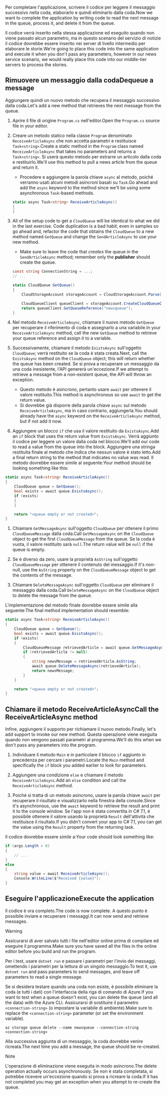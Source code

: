 <span data-ttu-id="a9994-101">Per completare l'applicazione, scrivere il codice per leggere il messaggio successivo nella coda, elaborarlo e quindi eliminarlo dalla coda.</span><span class="sxs-lookup"><span data-stu-id="a9994-101">Now we want to complete the application by writing code to read the next message in the queue, process it, and delete it from the queue.</span></span> 

<span data-ttu-id="a9994-102">Il codice verrà inserito nella stessa applicazione ed eseguito quando non viene passato alcun parametro, ma in questo scenario del servizio di notizie il codice dovrebbe essere inserito nei server di livello intermedio per elaborare le storie.</span><span class="sxs-lookup"><span data-stu-id="a9994-102">We're going to place this code into the same application and execute it when you don't pass any parameters, however in our news service scenario, we would really place this code into our middle-tier servers to process the stories.</span></span>

## <a name="dequeue-a-message"></a><span data-ttu-id="a9994-103">Rimuovere un messaggio dalla coda</span><span class="sxs-lookup"><span data-stu-id="a9994-103">Dequeue a message</span></span>

<span data-ttu-id="a9994-104">Aggiungere quindi un nuovo metodo che recupera il messaggio successivo dalla coda.</span><span class="sxs-lookup"><span data-stu-id="a9994-104">Let's add a new method that retrieves the next message from the queue.</span></span>

1. <span data-ttu-id="a9994-105">Aprire il file di origine `Program.cs` nell'editor.</span><span class="sxs-lookup"><span data-stu-id="a9994-105">Open the `Program.cs` source file in your editor.</span></span>

1. <span data-ttu-id="a9994-106">Creare un metodo statico nella classe `Program` denominato `ReceiveArticleAsync` che non accetta parametri e restituisce `Task<string>`.</span><span class="sxs-lookup"><span data-stu-id="a9994-106">Create a static method in the `Program` class named `ReceiveArticleAsync` that takes no parameters and returns a `Task<string>`.</span></span> <span data-ttu-id="a9994-107">Si userà questo metodo per estrarre un articolo dalla coda e restituirlo.</span><span class="sxs-lookup"><span data-stu-id="a9994-107">We'll use this method to pull a news article from the queue and return it.</span></span>
    - <span data-ttu-id="a9994-108">Procedere e aggiungere la parola chiave `async` al metodo, poiché verranno usati alcuni metodi asincroni basati su `Task`.</span><span class="sxs-lookup"><span data-stu-id="a9994-108">Go ahead and add the `async` keyword to the method since we'll be using some asynchronous `Task`-based methods.</span></span>

    ```csharp
    static async Task<string> ReceiveArticleAsync()
    {
    }

1. All of the setup code to get a `CloudQueue` will be identical to what we did in the last exercise. Code duplication is a bad habit, even in samples so go ahead and, refactor the code that obtains the `CloudQueue` to a new method named `GetQueue` and change the `SendArticleAsync` to use your new method.
     - Make sure to leave the code that _creates_ the queue in the `SendArticleAsync` method; remember only the **publisher** should create the queue.

    ```csharp
    const string ConnectionString = ...;
    // ...

    static CloudQueue GetQueue()
    {
        CloudStorageAccount storageAccount = CloudStorageAccount.Parse(ConnectionString);
    
        CloudQueueClient queueClient = storageAccount.CreateCloudQueueClient();
        return queueClient.GetQueueReference("newsqueue");
    }
    ```
    
1. <span data-ttu-id="a9994-109">Nel metodo `ReceiveArticleAsync`, chiamare il nuovo metodo `GetQueue` per recuperare il riferimento di coda e assegnarlo a una variabile.</span><span class="sxs-lookup"><span data-stu-id="a9994-109">In your `ReceiveArticleAsync` method, call the new `GetQueue` method to retrieve your queue reference and assign it to a variable.</span></span>

1. <span data-ttu-id="a9994-110">Successivamente, chiamare il metodo `ExistsAsync` sull'oggetto `CloudQueue`; verrà restituito se la coda è stata creata.</span><span class="sxs-lookup"><span data-stu-id="a9994-110">Next, call the `ExistsAsync` method on the `CloudQueue` object; this will return whether the queue has been created.</span></span> <span data-ttu-id="a9994-111">Se si prova a recuperare un messaggio da una coda inesistente, l'API genererà un'eccezione.</span><span class="sxs-lookup"><span data-stu-id="a9994-111">If we attempt to retrieve a message from a non-existent queue, the API will throw an exception.</span></span>
    - <span data-ttu-id="a9994-112">Questo metodo è asincrono, pertanto usare `await` per ottenere il valore restituito.</span><span class="sxs-lookup"><span data-stu-id="a9994-112">This method is asynchronous so use `await` to get the return value.</span></span>
    - <span data-ttu-id="a9994-113">Si dovrebbe già disporre della parola chiave `async` sul metodo `ReceiveArticleAsync`, ma in caso contrario, aggiungerla.</span><span class="sxs-lookup"><span data-stu-id="a9994-113">You should already have the `async` keyword on the `ReceiveArticleAsync` method, but if not add it now.</span></span>


1. <span data-ttu-id="a9994-114">Aggiungere un blocco `if` che usa il valore restituito da `ExistsAsync`.</span><span class="sxs-lookup"><span data-stu-id="a9994-114">Add an `if` block that uses the return value from `ExistsAsync`.</span></span> <span data-ttu-id="a9994-115">Verrà aggiunto il codice per leggere un valore dalla coda nel blocco.</span><span class="sxs-lookup"><span data-stu-id="a9994-115">We'll add our code to read a value from the queue into the block.</span></span> <span data-ttu-id="a9994-116">Aggiungere una stringa restituita finale al metodo che indica che nessun valore è stato letto.</span><span class="sxs-lookup"><span data-stu-id="a9994-116">Add a final return string to the method that indicates no value was read.</span></span> <span data-ttu-id="a9994-117">Il metodo dovrebbe essere simile al seguente:</span><span class="sxs-lookup"><span data-stu-id="a9994-117">Your method should be looking something like this:</span></span>

```csharp
static async Task<string> ReceiveArticleAsync()
{
    CloudQueue queue = GetQueue();
    bool exists = await queue.ExistsAsync();
    if (exists)
    {
    }

    return "<queue empty or not created>";
}
```

1. <span data-ttu-id="a9994-118">Chiamare `GetMessageAsync` sull'oggetto `CloudQueue` per ottenere il primo `CloudQueueMessage` dalla coda.</span><span class="sxs-lookup"><span data-stu-id="a9994-118">Call `GetMessageAsync` on the `CloudQueue` object to get the first `CloudQueueMessage` from the queue.</span></span> <span data-ttu-id="a9994-119">Se la coda è vuota, il valore restituito sarà `null`.</span><span class="sxs-lookup"><span data-stu-id="a9994-119">The return value will be `null` if the queue is empty.</span></span>

1. <span data-ttu-id="a9994-120">Se è diverso da zero, usare la proprietà `AsString` sull'oggetto `CloudQueueMessage` per ottenere il contenuto del messaggio.</span><span class="sxs-lookup"><span data-stu-id="a9994-120">If it's non-null, use the `AsString` property on the `CloudQueueMessage` object to get the contents of the message.</span></span>

1. <span data-ttu-id="a9994-121">Chiamare `DeleteMessageAsync` sull'oggetto `CloudQueue` per eliminare il messaggio dalla coda.</span><span class="sxs-lookup"><span data-stu-id="a9994-121">Call `DeleteMessageAsync` on the `CloudQueue` object to delete the message from the queue.</span></span>

<span data-ttu-id="a9994-122">L'implementazione del metodo finale dovrebbe essere simile alla seguente:</span><span class="sxs-lookup"><span data-stu-id="a9994-122">The final method implementation should resemble:</span></span>

```csharp
static async Task<string> ReceiveArticleAsync()
{
    CloudQueue queue = GetQueue();
    bool exists = await queue.ExistsAsync();
    if (exists)
    {
        CloudQueueMessage retrievedArticle = await queue.GetMessageAsync();
        if (retrievedArticle != null)
        {
            string newsMessage = retrievedArticle.AsString;
            await queue.DeleteMessageAsync(retrievedArticle);
            return newsMessage;
        }
    }

    return "<queue empty or not created>";
}
```

## <a name="call-the-receivearticleasync-method"></a><span data-ttu-id="a9994-123">Chiamare il metodo ReceiveArticleAsync</span><span class="sxs-lookup"><span data-stu-id="a9994-123">Call the ReceiveArticleAsync method</span></span>

<span data-ttu-id="a9994-124">Infine, aggiungere il supporto per richiamare il nuovo metodo.</span><span class="sxs-lookup"><span data-stu-id="a9994-124">Finally, let's add support to invoke our new method.</span></span> <span data-ttu-id="a9994-125">Questa operazione viene eseguita quando non vengono passati parametri al programma.</span><span class="sxs-lookup"><span data-stu-id="a9994-125">We'll do this when we don't pass any parameters into the program.</span></span>

1. <span data-ttu-id="a9994-126">Individuare il metodo `Main` e in particolare il blocco `if` aggiunto in precedenza per cercare i parametri.</span><span class="sxs-lookup"><span data-stu-id="a9994-126">Locate the `Main` method and specifically the `if` block you added earlier to look for parameters.</span></span>

1. <span data-ttu-id="a9994-127">Aggiungere una condizione `else` e chiamare il metodo `ReceiveArticleAsync`.</span><span class="sxs-lookup"><span data-stu-id="a9994-127">Add an `else` condition and call the `ReceiveArticleAsync` method.</span></span> 

1. <span data-ttu-id="a9994-128">Poiché si tratta di un metodo asincrono, usare la parola chiave `await` per recuperare il risultato e visualizzarlo nella finestra della console.</span><span class="sxs-lookup"><span data-stu-id="a9994-128">Since it's asynchronous, use the `await` keyword to retrieve the result and print it to the console window.</span></span> <span data-ttu-id="a9994-129">Se l'app non è stata convertita in C# 7.1, è possibile ottenere il valore usando la proprietà `Result` dell'attività che restituisce il risultato.</span><span class="sxs-lookup"><span data-stu-id="a9994-129">If you didn't convert your app to C# 7.1, you can get the value using the `Result` property from the returning task.</span></span>

<span data-ttu-id="a9994-130">Il codice dovrebbe essere simile a:</span><span class="sxs-lookup"><span data-stu-id="a9994-130">Your code should look something like:</span></span>

```csharp
if (args.Length > 0)
{
    // ...
}
else
{
    string value = await ReceiveArticleAsync();
    Console.WriteLine($"Received {value}");
}
```

## <a name="execute-the-application"></a><span data-ttu-id="a9994-131">Eseguire l'applicazione</span><span class="sxs-lookup"><span data-stu-id="a9994-131">Execute the application</span></span>

<span data-ttu-id="a9994-132">Il codice è ora completo.</span><span class="sxs-lookup"><span data-stu-id="a9994-132">The code is now complete.</span></span> <span data-ttu-id="a9994-133">A questo punto è possibile inviare e recuperare i messaggi.</span><span class="sxs-lookup"><span data-stu-id="a9994-133">It can now send and retrieve messages.</span></span> 

> [!WARNING]
> <span data-ttu-id="a9994-134">Assicurarsi di aver salvato tutti i file nell'editor online prima di compilare ed eseguire il programma.</span><span class="sxs-lookup"><span data-stu-id="a9994-134">Make sure you have saved all the files in the online editor before you build and run the program.</span></span>

<span data-ttu-id="a9994-135">Per i test, usare `dotnet run` e passare i parametri per l'invio dei messaggi, omettendo i parametri per la lettura di un singolo messaggio.</span><span class="sxs-lookup"><span data-stu-id="a9994-135">To test it, use `dotnet run` and pass parameters to send messages, and leave off parameters to read a single message.</span></span>

<span data-ttu-id="a9994-136">Se si desidera testare quando una coda non esiste, è possibile eliminare la coda (e tutti i dati) con l'interfaccia della riga di comando di Azure.</span><span class="sxs-lookup"><span data-stu-id="a9994-136">If you want to test when a queue doesn't exist, you can delete the queue (and all the data) with the Azure CLI.</span></span> <span data-ttu-id="a9994-137">Assicurarsi di sostituire il parametro `<connection-string>` (o impostare la variabile di ambiente).</span><span class="sxs-lookup"><span data-stu-id="a9994-137">Make sure to replace the `<connection-string>` parameter (or set the environment variable).</span></span>

```azurecli
az storage queue delete --name newsqueue --connection-string <connection-string> 
```

<span data-ttu-id="a9994-138">Alla successiva aggiunta di un messaggio, la coda dovrebbe venire ricreata.</span><span class="sxs-lookup"><span data-stu-id="a9994-138">The next time you add a message, the queue should be re-created.</span></span>

> [!NOTE]
> <span data-ttu-id="a9994-139">L'operazione di eliminazione viene eseguita in modo asincrono.</span><span class="sxs-lookup"><span data-stu-id="a9994-139">The delete operation actually occurs asynchronously.</span></span> <span data-ttu-id="a9994-140">Se non è stata completata, si potrebbe ricevere un'eccezione quando si prova a ricreare la coda.</span><span class="sxs-lookup"><span data-stu-id="a9994-140">If it has not completed you may get an exception when you attempt to re-create the queue.</span></span>